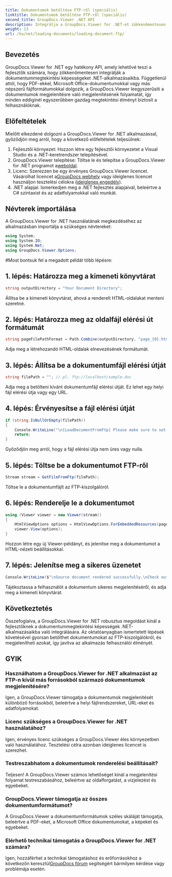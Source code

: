 ```yaml
---
title: Dokumentumok betöltése FTP-ről (speciális)
linktitle: Dokumentumok betöltése FTP-ről (speciális)
second_title: GroupDocs.Viewer .NET API
description: Integrálja a GroupDocs.Viewer for .NET-et zökkenőmentesen alkalmazásaiba a hatékony dokumentummegtekintés érdekében. Könnyen rendereljen dokumentumokat FTP-ről.
weight: 13
url: /hu/net/loading-documents/loading-document-ftp/
---
```

## Bevezetés
GroupDocs.Viewer for .NET egy hatékony API, amely lehetővé teszi a fejlesztők számára, hogy zökkenőmentesen integrálják a dokumentummegtekintési képességeket .NET-alkalmazásaikba. Függetlenül attól, hogy PDF-ekkel, Microsoft Office-dokumentumokkal vagy más népszerű fájlformátumokkal dolgozik, a GroupDocs.Viewer leegyszerűsíti a dokumentumok megjelenítésre való megjelenítésének folyamatát, így minden eddiginél egyszerűbben gazdag megtekintési élményt biztosít a felhasználóknak.
## Előfeltételek
Mielőtt elkezdené dolgozni a GroupDocs.Viewer for .NET alkalmazással, győződjön meg arról, hogy a következő előfeltételek teljesülnek:
1. Fejlesztői környezet: Hozzon létre egy fejlesztői környezetet a Visual Studio és a .NET-keretrendszer telepítésével.
2.  GroupDocs.Viewer telepítése: Töltse le és telepítse a GroupDocs.Viewer for .NET programot a[weboldal](https://releases.groupdocs.com/viewer/net/).
3.  Licenc: Szerezzen be egy érvényes GroupDocs.Viewer licencet. Vásárolhat licencet a[GroupDocs webhely](https://purchase.groupdocs.com/buy) vagy ideiglenes licencet használjon tesztelési célokra ([ideiglenes engedély](https://purchase.groupdocs.com/temporary-license/)).
4. .NET alapjai: Ismerkedjen meg a .NET fejlesztés alapjaival, beleértve a C# szintaxist és az adatfolyamokkal való munkát.

## Névterek importálása
A GroupDocs.Viewer for .NET használatának megkezdéséhez az alkalmazásban importálja a szükséges névtereket:
```csharp
using System;
using System.IO;
using System.Net;
using GroupDocs.Viewer.Options;
```
#Most bontsuk fel a megadott példát több lépésre:
## 1. lépés: Határozza meg a kimeneti könyvtárat
```csharp
string outputDirectory = "Your Document Directory";
```
Állítsa be a kimeneti könyvtárat, ahová a renderelt HTML-oldalakat menteni szeretné.
## 2. lépés: Határozza meg az oldalfájl elérési út formátumát
```csharp
string pageFilePathFormat = Path.Combine(outputDirectory, "page_{0}.html");
```
Adja meg a létrehozandó HTML-oldalak elnevezésének formátumát.
## 3. lépés: Állítsa be a dokumentumfájl elérési útját
```csharp
string filePath = ""; // pl. ftp://localhost/sample.doc
```
Adja meg a betölteni kívánt dokumentumfájl elérési útját. Ez lehet egy helyi fájl elérési útja vagy egy URL.
## 4. lépés: Érvényesítse a fájl elérési útját
```csharp
if (string.IsNullOrEmpty(filePath))
{
    Console.WriteLine("\n[LoadDocumentFromFtp] Please make sure to set a proper path to the file.");
    return;
}
```
Győződjön meg arról, hogy a fájl elérési útja nem üres vagy nulla.
## 5. lépés: Töltse be a dokumentumot FTP-ről
```csharp
Stream stream = GetFileFromFtp(filePath);
```
Töltse le a dokumentumfájlt az FTP-kiszolgálóról.
## 6. lépés: Renderelje le a dokumentumot
```csharp
using (Viewer viewer = new Viewer(stream))
{
    HtmlViewOptions options = HtmlViewOptions.ForEmbeddedResources(pageFilePathFormat);
    viewer.View(options);
}
```
Hozzon létre egy új Viewer-példányt, és jelenítse meg a dokumentumot a HTML-nézeti beállításokkal.
## 7. lépés: Jelenítse meg a sikeres üzenetet
```csharp
Console.WriteLine($"\nSource document rendered successfully.\nCheck output in {outputDirectory}.");
```
Tájékoztassa a felhasználót a dokumentum sikeres megjelenítéséről, és adja meg a kimeneti könyvtárat.

## Következtetés
Összefoglalva, a GroupDocs.Viewer for .NET robusztus megoldást kínál a fejlesztőknek a dokumentummegtekintési képességek .NET-alkalmazásaikba való integrálására. Az oktatóanyagban ismertetett lépések követésével gyorsan betölthet dokumentumokat az FTP-kiszolgálókról, és megjelenítheti azokat, így javítva az alkalmazás felhasználói élményét.
## GYIK
### Használhatom a GroupDocs.Viewer for .NET alkalmazást az FTP-n kívül más forrásokból származó dokumentumok megjelenítésére?
Igen, a GroupDocs.Viewer támogatja a dokumentumok megjelenítését különböző forrásokból, beleértve a helyi fájlrendszereket, URL-eket és adatfolyamokat.
### Licenc szükséges a GroupDocs.Viewer for .NET használatához?
Igen, érvényes licenc szükséges a GroupDocs.Viewer éles környezetben való használatához. Tesztelési célra azonban ideiglenes licencet is szerezhet.
### Testreszabhatom a dokumentumok renderelési beállításait?
Teljesen! A GroupDocs.Viewer számos lehetőséget kínál a megjelenítési folyamat testreszabásához, beleértve az oldalforgatást, a vízjelezést és egyebeket.
### GroupDocs.Viewer támogatja az összes dokumentumformátumot?
A GroupDocs.Viewer a dokumentumformátumok széles skáláját támogatja, beleértve a PDF-eket, a Microsoft Office dokumentumokat, a képeket és egyebeket.
### Elérhető technikai támogatás a GroupDocs.Viewer for .NET számára?
 Igen, hozzáférhet a technikai támogatáshoz és erőforrásokhoz a következőn keresztül[GroupDocs fórum](https://forum.groupdocs.com/c/viewer/9) segítségért bármilyen kérdése vagy problémája esetén.
